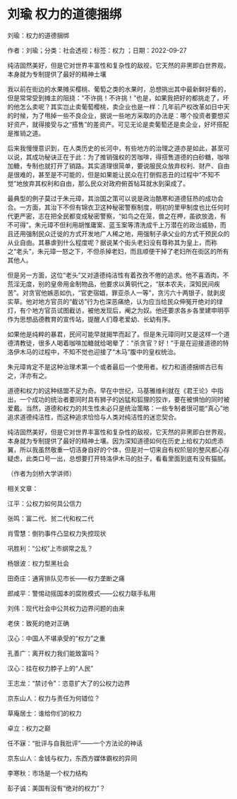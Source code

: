 # 刘瑜  权力的道德捆绑  
  
刘瑜：权力的道德捆绑  
作者：刘瑜；分类：社会透视；标签：权力 ；日期：2022-09-27  
纯洁固然美好，但是它对世界丰富性和复杂性的敌视，它天然的非黑即白世界观，本身就为专制提供了最好的精神土壤  
我以前在街边的水果摊买樱桃、葡萄之类的水果时，总想挑出其中最新鲜好看的，但是常常受到摊主的阻挠：“不许挑！不许挑！”也是，如果我把好的都挑走了，坏的他怎么卖呢？其实岂止卖葡萄樱桃，卖企业也是一样：几年前产权改革如日中天的时候，为了甩掉一些不良企业，据说一些地方采取的办法是：哪个投资者要想买好资产，就得接受与之“搭售”的差资产。可见无论是卖葡萄还是卖企业，好坏搭配是推销之道。  
后来我慢慢意识到，在人类历史的长河中，有些地方的治理之道亦是如此，甚至可以说，其成功秘诀正在于此：为了推销强权的苦咖啡，得搭售道德的白砂糖，咖啡加糖，专制也就打开了销路。其实道理很简单，要说服民众放弃权利、财产、自由是很难的，甚至是不可能的，但是如果能让民众在打倒假恶丑的过程中“不知不觉”地放弃其权利和自由，那么民众对政府俯首帖耳就水到渠成了。  
最典型的例子莫过于朱元璋，其治国之策可以说是政治酷寒和道德狂热的成功会合。一方面，其治下不但有锦衣卫这种秘密警察制度，明初的里甲制度也比任何时代更严密，志在把全民都变成秘密警察，“如鸟之在笼，兽之在柙，虽欲放逸，有不可得”。朱元璋不但利用胡惟庸案、蓝玉案等清洗成千上万潜在的政治威胁，而且还用强制民众迁徙的方式开发地广人稀之地，用强制子承父业的方式干预民众的从业自由。其暴虐到什么程度呢？据说某个街头老妇没有尊称其为皇上，而称之“老头”，朱元璋一怒之下，不但杀掉老妇，而且顺便干掉了老妇所在街区的所有其他人。  
但是另一方面，这位“老头”又对道德纯洁性有着孜孜不倦的追求。他不喜酒肉，不荒淫无度，别的皇帝用金制物品，他要求以黄铜代之，“朕本农夫，深知民间疾苦”。对贪官他嫉恶如仇，“官吏宿娼，罪亚杀人一等”，贪污六十两银子，就剥皮实草。他对地方官员的“截访”行为也深恶痛绝，认为应当给民众伸冤开绝对的绿灯，有个地方官员试图截访，被他发现后，阉之为奴。他还要求各乡各里建申明亭作为思想品德教育的宣传站，提醒人们尊老爱幼、长幼有序。  
如果他是纯粹的暴君，民间可能早就揭竿而起了。但是朱元璋同时又是这样一个道德清教徒，很多人喝着咖啡加糖就给喝晕了：“杀贪官？好！”于是在迎接道德的特洛伊木马的过程中，不知不觉也迎接了“木马”腹中的皇权统治。  
朱元璋肯定不是这种治理术第一个或者最后一个使用者。权力和道德捆绑古已有之，洋亦有之。  
道德和权力的这种结盟不足为奇。早在中世纪，马基雅维利就在《君王论》中指出，一个成功的统治者要同时具有狮子的凶猛和狐狸的狡诈，要在被惧怕的同时被爱戴。当然，道德和权力的共生性未必只是统治策略：一些专制者很可能“真心”地追求道德纯洁性，而这种追求恰恰与人类对纯洁性的迷恋契合。  
纯洁固然美好，但是它对世界丰富性和复杂性的敌视，它天然的非黑即白世界观，本身就为专制提供了最好的精神土壤。因为深知道德如何在历史上给权力如虎添翼，所以我虽然敬重一切洁身自好的个体，但是对一切来自有权阶层的整风都心存疑虑，此类口号一出，总想要打开特洛伊木马的肚子，看看里面到底有没有猫腻。  
（作者为剑桥大学讲师）  
  
相关文章：  
江平：公权力如何具公信力  
张鸣：富二代、贫二代和权二代  
肖雪慧：倒钓事件凸显权力失控现状  
巩胜利：“公权”上市纲常之乱？  
杨银波：权力型黑社会  
田奇庄：通宵排队见市长——权力垄断之痛  
郎咸平：警惕动摇国本的腐败模式——公权力联手私用  
刘伟：现代社会中公共权力边界问题的由来  
老侠：致死的绝对正确  
汉心：中国人不堪承受的“权力”之重  
孔善广：离开权力我们能致富吗？  
汉心：挂在权力脖子上的“人民”  
王志龙：“禁讨令”：恣意扩大了的公权力边界  
京东山人：权力与责任为何错位？  
草庵居士：谁给你们的权力  
卓立：权力之巅  
任不寐：“批评与自我批评”——一个方法论的神话  
京东山人：金钱与权力，东西方媒体霸权的异同  
李寒秋：市场是一个权力结构  
彭子诚：美国有没有“绝对的权力”？